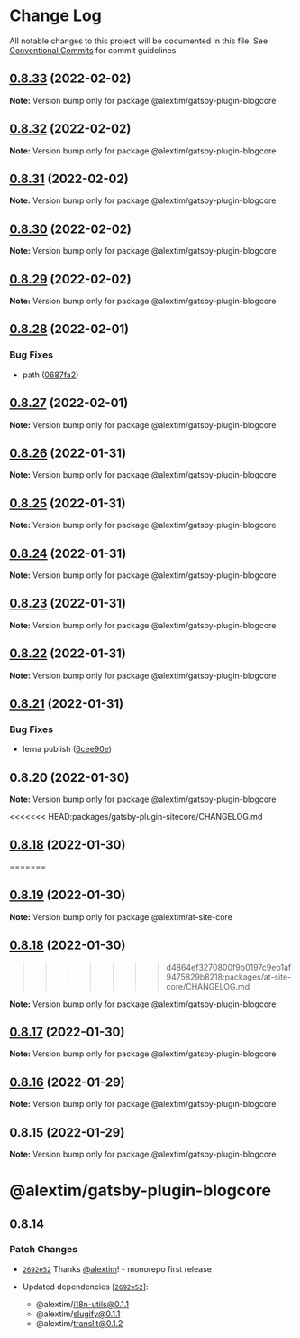 # Change Log

All notable changes to this project will be documented in this file.
See [Conventional Commits](https://conventionalcommits.org) for commit guidelines.

## [0.8.33](https://github.com/alextim/at-blog/compare/@alextim/gatsby-plugin-blogcore@0.8.32...@alextim/gatsby-plugin-blogcore@0.8.33) (2022-02-02)

**Note:** Version bump only for package @alextim/gatsby-plugin-blogcore





## [0.8.32](https://github.com/alextim/at-blog/compare/@alextim/gatsby-plugin-blogcore@0.8.31...@alextim/gatsby-plugin-blogcore@0.8.32) (2022-02-02)

**Note:** Version bump only for package @alextim/gatsby-plugin-blogcore





## [0.8.31](https://github.com/alextim/at-blog/compare/@alextim/gatsby-plugin-blogcore@0.8.30...@alextim/gatsby-plugin-blogcore@0.8.31) (2022-02-02)

**Note:** Version bump only for package @alextim/gatsby-plugin-blogcore





## [0.8.30](https://github.com/alextim/at-blog/compare/@alextim/gatsby-plugin-blogcore@0.8.29...@alextim/gatsby-plugin-blogcore@0.8.30) (2022-02-02)

**Note:** Version bump only for package @alextim/gatsby-plugin-blogcore





## [0.8.29](https://github.com/alextim/at-blog/compare/@alextim/gatsby-plugin-blogcore@0.8.28...@alextim/gatsby-plugin-blogcore@0.8.29) (2022-02-02)

**Note:** Version bump only for package @alextim/gatsby-plugin-blogcore





## [0.8.28](https://github.com/alextim/at-blog/compare/@alextim/gatsby-plugin-blogcore@0.8.27...@alextim/gatsby-plugin-blogcore@0.8.28) (2022-02-01)


### Bug Fixes

* path ([0687fa2](https://github.com/alextim/at-blog/commit/0687fa2708263b076cba1d14e62dfe137b34611d))





## [0.8.27](https://github.com/alextim/at-blog/compare/@alextim/gatsby-plugin-blogcore@0.8.26...@alextim/gatsby-plugin-blogcore@0.8.27) (2022-02-01)

**Note:** Version bump only for package @alextim/gatsby-plugin-blogcore





## [0.8.26](https://github.com/alextim/at-blog/compare/@alextim/gatsby-plugin-blogcore@0.8.25...@alextim/gatsby-plugin-blogcore@0.8.26) (2022-01-31)

**Note:** Version bump only for package @alextim/gatsby-plugin-blogcore





## [0.8.25](https://github.com/alextim/at-blog/compare/@alextim/gatsby-plugin-blogcore@0.8.24...@alextim/gatsby-plugin-blogcore@0.8.25) (2022-01-31)

**Note:** Version bump only for package @alextim/gatsby-plugin-blogcore





## [0.8.24](https://github.com/alextim/at-blog/compare/@alextim/gatsby-plugin-blogcore@0.8.23...@alextim/gatsby-plugin-blogcore@0.8.24) (2022-01-31)

**Note:** Version bump only for package @alextim/gatsby-plugin-blogcore





## [0.8.23](https://github.com/alextim/at-blog/compare/@alextim/gatsby-plugin-blogcore@0.8.22...@alextim/gatsby-plugin-blogcore@0.8.23) (2022-01-31)

**Note:** Version bump only for package @alextim/gatsby-plugin-blogcore





## [0.8.22](https://github.com/alextim/at-blog/compare/@alextim/gatsby-plugin-blogcore@0.8.21...@alextim/gatsby-plugin-blogcore@0.8.22) (2022-01-31)

**Note:** Version bump only for package @alextim/gatsby-plugin-blogcore





## [0.8.21](https://github.com/alextim/at-blog/compare/@alextim/gatsby-plugin-blogcore@0.8.20...@alextim/gatsby-plugin-blogcore@0.8.21) (2022-01-31)


### Bug Fixes

* lerna publish ([6cee90e](https://github.com/alextim/at-blog/commit/6cee90e8336a5f1905f0424761fcba3966998c9d))





## 0.8.20 (2022-01-30)

**Note:** Version bump only for package @alextim/gatsby-plugin-blogcore





<<<<<<< HEAD:packages/gatsby-plugin-sitecore/CHANGELOG.md
## [0.8.18](https://github.com/alextim/at-blog/compare/@alextim/gatsby-plugin-blogcore@0.8.17...@alextim/gatsby-plugin-blogcore@0.8.18) (2022-01-30)
=======
## [0.8.19](https://github.com/alextim/at-blog/compare/@alextim/at-site-core@0.8.18...@alextim/at-site-core@0.8.19) (2022-01-30)

**Note:** Version bump only for package @alextim/at-site-core





## [0.8.18](https://github.com/alextim/at-blog/compare/@alextim/at-site-core@0.8.17...@alextim/at-site-core@0.8.18) (2022-01-30)
>>>>>>> d4864ef3270800f9b0197c9eb1af9475829b8218:packages/at-site-core/CHANGELOG.md

**Note:** Version bump only for package @alextim/gatsby-plugin-blogcore





## [0.8.17](https://github.com/alextim/at-blog/compare/@alextim/gatsby-plugin-blogcore@0.8.16...@alextim/gatsby-plugin-blogcore@0.8.17) (2022-01-30)

**Note:** Version bump only for package @alextim/gatsby-plugin-blogcore





## [0.8.16](https://github.com/alextim/at-blog/compare/@alextim/gatsby-plugin-blogcore@0.8.15...@alextim/gatsby-plugin-blogcore@0.8.16) (2022-01-29)

**Note:** Version bump only for package @alextim/gatsby-plugin-blogcore

## 0.8.15 (2022-01-29)

**Note:** Version bump only for package @alextim/gatsby-plugin-blogcore

# @alextim/gatsby-plugin-blogcore

## 0.8.14

### Patch Changes

- [`2692e52`](https://github.com/alextim/at-blog/commit/2692e524fe2bf10e47e1a4fbd6f7173ca1be3b65) Thanks [@alextim](https://github.com/alextim)! - monorepo first release

- Updated dependencies [[`2692e52`](https://github.com/alextim/at-blog/commit/2692e524fe2bf10e47e1a4fbd6f7173ca1be3b65)]:
  - @alextim/i18n-utils@0.1.1
  - @alextim/slugify@0.1.1
  - @alextim/translit@0.1.2
